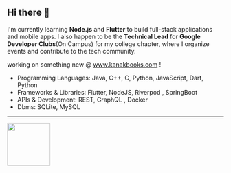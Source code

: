 ## Hi there 👋

I'm currently learning **Node.js** and **Flutter** to build full-stack applications and mobile apps. 
I also happen to be the **Technical Lead** for **Google Developer Clubs**(On Campus) for my college chapter, where I organize events and contribute to the tech community.

working on something new @ www.kanakbooks.com !

- Programming Languages: Java, C++, C, Python, JavaScript, Dart, Python
- Frameworks & Libraries: Flutter, NodeJS, Riverpod , SpringBoot
- APIs & Development: REST, GraphQL , Docker
- Dbms: SQLite, MySQL

---
  
   <img src="https://raw.githubusercontent.com/GSSoC24/Postman-Challenge/main/docs/assets/5.png" width="100px" height="100px" />
 </a>
</div>
</details>
<div data-iframe-width="150" data-iframe-height="270" data-share-badge-id="e5e6d02e-92b1-4f38-9b2d-866982612462" data-share-badge-host="https://www.credly.com"></div><script type="text/javascript" async src="//cdn.credly.com/assets/utilities/embed.js"></script>


